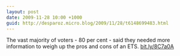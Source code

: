 ```yaml
---
layout: post
date: 2009-11-28 10:00 +1000
guid: http://desparoz.micro.blog/2009/11/28/t6148699483.html
---
```

The vast majority of voters - 80 per cent - said they needed more information to weigh up the pros and cons of an ETS. [bit.ly/8C7a0A](http://bit.ly/8C7a0A)
